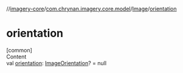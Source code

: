 //[imagery-core](../../../index.md)/[com.chrynan.imagery.core.model](../index.md)/[Image](index.md)/[orientation](orientation.md)



# orientation  
[common]  
Content  
val [orientation](orientation.md): [ImageOrientation](../-image-orientation/index.md)? = null  




